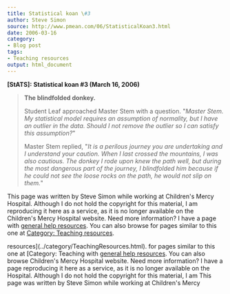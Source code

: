 ```yaml
---
title: Statistical koan \#3
author: Steve Simon
source: http://www.pmean.com/06/StatisticalKoan3.html
date: 2006-03-16
category:
- Blog post
tags:
- Teaching resources
output: html_document
---
```

**[StATS]:** **Statistical koan \#3 (March 16,
2006)**

> **The blindfolded donkey.**
>
> Student Leaf approached Master Stem with a question. \"*Master Stem.
> My statistical model requires an assumption of normality, but I have
> an outlier in the data. Should I not remove the outlier so I can
> satisfy this assumption?*\"
>
> Master Stem replied, \"*It is a perilous journey you are undertaking
> and I understand your caution. When I last crossed the mountains, I
> was also cautious. The donkey I rode upon knew the path well, but
> during the most dangerous part of the journey, I blindfolded him
> because if he could not see the loose rocks on the path, he would not
> slip on them.*\"

This page was written by Steve Simon while working at Children\'s Mercy
Hospital. Although I do not hold the copyright for this material, I am
reproducing it here as a service, as it is no longer available on the
Children\'s Mercy Hospital website. Need more information? I have a page
with [general help resources](../GeneralHelp.html). You can also browse
for pages similar to this one at [Category: Teaching
resources](../category/TeachingResources.html).
<!---More--->
resources](../category/TeachingResources.html).
for pages similar to this one at [Category: Teaching
with [general help resources](../GeneralHelp.html). You can also browse
Children\'s Mercy Hospital website. Need more information? I have a page
reproducing it here as a service, as it is no longer available on the
Hospital. Although I do not hold the copyright for this material, I am
This page was written by Steve Simon while working at Children\'s Mercy

<!---Do not use
**[StATS]:** **Statistical koan \#3 (March 16,
This page was written by Steve Simon while working at Children\'s Mercy
Hospital. Although I do not hold the copyright for this material, I am
reproducing it here as a service, as it is no longer available on the
Children\'s Mercy Hospital website. Need more information? I have a page
with [general help resources](../GeneralHelp.html). You can also browse
for pages similar to this one at [Category: Teaching
resources](../category/TeachingResources.html).
--->

